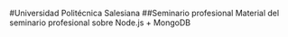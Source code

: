 #Universidad Politécnica Salesiana
##Seminario profesional
Material del seminario profesional sobre Node.js + MongoDB
